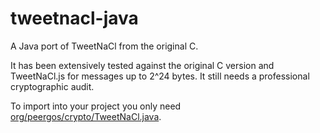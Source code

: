 # tweetnacl-java
A Java port of TweetNaCl from the original C. 

It has been extensively tested against the original C version and TweetNaCl.js for messages up to 2^24 bytes. It still needs a professional cryptographic audit. 

To import into your project you only need [org/peergos/crypto/TweetNaCl.java](https://github.com/ianopolous/tweetnacl-java/raw/master/src/org/peergos/crypto/TweetNaCl.java).
